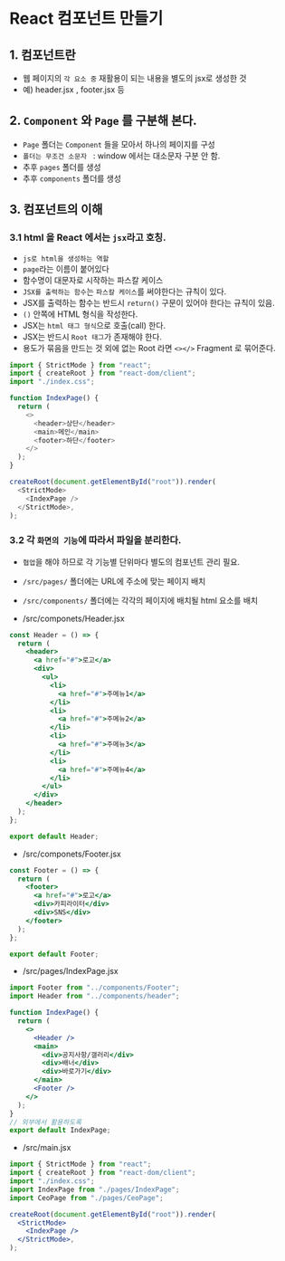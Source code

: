 # React 컴포넌트 만들기

## 1. 컴포넌트란

- 웹 페이지의 `각 요소 중` 재활용이 되는 내용을 별도의 jsx로 생성한 것
- 예) header.jsx , footer.jsx 등

## 2. `Component` 와 `Page` 를 구분해 본다.

- `Page` 폴더는 `Component` 들을 모아서 하나의 페이지를 구성
- `폴더는 무조건 소문자 ` : window 에서는 대소문자 구분 안 함.
- 추후 `pages` 폴더를 생성
- 추후 `components` 폴더를 생성

## 3. 컴포넌트의 이해

### 3.1 html 을 React 에서는 `jsx`라고 호칭.

- `js로 html을 생성하는 역할`
- `page`라는 이름이 붙어있다
- 함수명이 대문자로 시작하는 파스칼 케이스
- `JSX를 출력하는 함수`는 `파스칼 케이스`를 써야한다는 규칙이 있다.
- JSX를 출력하는 함수는 반드시 `return()` 구문이 있어야 한다는 규칙이 있음.
- `()` 안쪽에 HTML 형식을 작성한다.
- JSX는 `html 태그 형식`으로 호출(call) 한다.
- JSX는 반드시 `Root 태그`가 존재해야 한다.
- 용도가 묶음을 만드는 것 외에 없는 Root 라면 `<></>` Fragment 로 묶어준다.

```js
import { StrictMode } from "react";
import { createRoot } from "react-dom/client";
import "./index.css";

function IndexPage() {
  return (
    <>
      <header>상단</header>
      <main>메인</main>
      <footer>하단</footer>
    </>
  );
}

createRoot(document.getElementById("root")).render(
  <StrictMode>
    <IndexPage />
  </StrictMode>,
);
```

### 3.2 각 `화면의 기능`에 따라서 파일을 분리한다.

- `협업`을 해야 하므로 각 기능별 단위마다 별도의 컴포넌트 관리 필요.
- `/src/pages/` 폴더에는 URL에 주소에 맞는 페이지 배치
- `/src/components/` 폴더에는 각각의 페이지에 배치될 html 요소를 배치

- /src/componets/Header.jsx

```jsx
const Header = () => {
  return (
    <header>
      <a href="#">로고</a>
      <div>
        <ul>
          <li>
            <a href="#">주메뉴1</a>
          </li>
          <li>
            <a href="#">주메뉴2</a>
          </li>
          <li>
            <a href="#">주메뉴3</a>
          </li>
          <li>
            <a href="#">주메뉴4</a>
          </li>
        </ul>
      </div>
    </header>
  );
};

export default Header;
```

- /src/componets/Footer.jsx

```jsx
const Footer = () => {
  return (
    <footer>
      <a href="#">로고</a>
      <div>카피라이터</div>
      <div>SNS</div>
    </footer>
  );
};

export default Footer;
```

- /src/pages/IndexPage.jsx

```jsx
import Footer from "../components/Footer";
import Header from "../components/header";

function IndexPage() {
  return (
    <>
      <Header />
      <main>
        <div>공지사항/갤러리</div>
        <div>배너</div>
        <div>바로가기</div>
      </main>
      <Footer />
    </>
  );
}
// 외부에서 활용하도록
export default IndexPage;
```

- /src/main.jsx

```jsx
import { StrictMode } from "react";
import { createRoot } from "react-dom/client";
import "./index.css";
import IndexPage from "./pages/IndexPage";
import CeoPage from "./pages/CeoPage";

createRoot(document.getElementById("root")).render(
  <StrictMode>
    <IndexPage />
  </StrictMode>,
);
```
